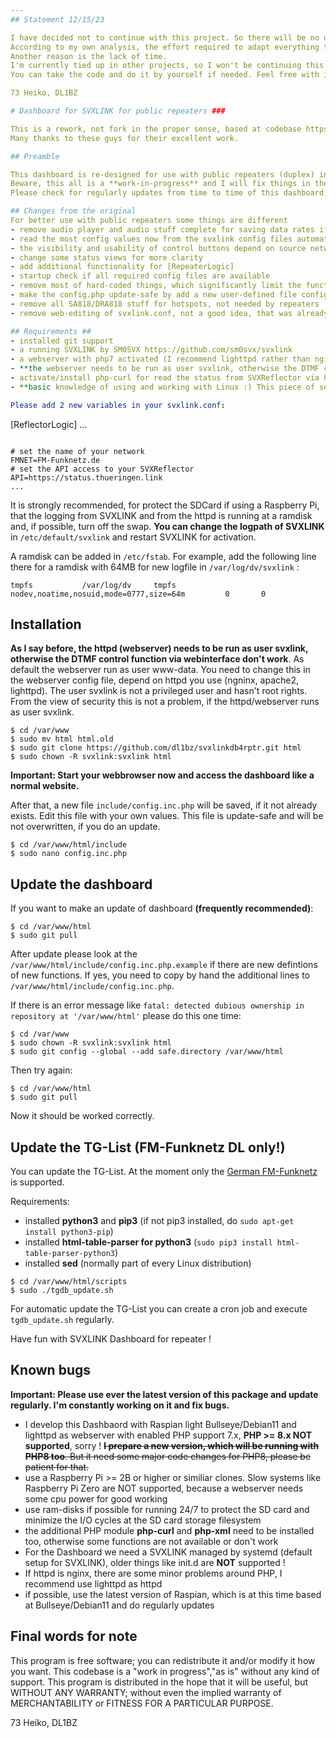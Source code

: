 ```yaml
---
## Statement 12/15/23

I have decided not to continue with this project. So there will be no update to running with PHP8.
According to my own analysis, the effort required to adapt everything to PHP8 is too extensive for me.
Another reason is the lack of time.
I'm currently tied up in other projects, so I won't be continuing this one anymore, not now - not later.
You can take the code and do it by yourself if needed. Feel free with it. Good luck. I'm out.

73 Heiko, DL1BZ

# Dashboard for SVXLINK for public repeaters ###

This is a rework, not fork in the proper sense, based at codebase https://github.com/FM-POLAND/hs_dashboard_pi (created by SP2ONG, SP0DZ).
Many thanks to these guys for their excellent work.

## Preamble

This dashboard is re-designed for use with public repeaters (duplex) in hamradio, less for hotspots (I mean FM-simplex systems, but it works too).
Beware, this all is a **work-in-progress** and I will fix things in the code.
Please check for regularly updates from time to time of this dashboard, so please keep it up-to-date.

## Changes from the original
For better use with public repeaters some things are different
- remove audio player and audio stuff complete for saving data rates if the repeater has only a network connection like LTE
- read the most config values now from the svxlink config files automatic
- the visibility and usability of control buttons depend on source network/source IP (private networks or public internet) for making the dashboard accessible from internet (if needed)
- change some status views for more clarity
- add additional functionality for [RepeaterLogic]
- startup check if all required config files are available
- remove most of hard-coded things, which significantly limit the functionality for flexible use
- make the config.php update-safe by add a new user-defined file config.inc.php
- remove all SA818/DRA818 stuff for hotspots, not needed by repeaters
- remove web-editing of svxlink.conf, not a good idea, that was already a dangerous thing with PiStar

## Requirements ##
- installed git support
- a running SVXLINK by SM0SVX https://github.com/sm0svx/svxlink
- a webserver with php7 activated (I recommend lighttpd rather than nginx, development and testing dashboard only with lighttpd too)
- **the webserver needs to be run as user svxlink, otherwise the DTMF controls via webinterface maybe be not working (there are some limitations if using PTYs)**
- activate/install php-curl for read the status from SVXReflector via his API
- **basic knowledge of using and working with Linux :) This piece of software is not plug'n'play !**

Please add 2 new variables in your svxlink.conf:
```
[ReflectorLogic]
...
```

# set the name of your network
FMNET=FM-Funknetz.de
# set the API access to your SVXReflector
API=https://status.thueringen.link
...
```

It is strongly recommended, for protect the SDCard if using a Raspberry Pi, that the logging from SVXLINK and from the httpd is running at a ramdisk and, if possible, turn off the swap.
**You can change the logpath of SVXLINK** in ``/etc/default/svxlink`` and restart SVXLINK for activation.

A ramdisk can be added in ``/etc/fstab``. For example, add the following line there for a ramdisk with 64MB for new logfile in ``/var/log/dv/svxlink`` :

```
tmpfs           /var/log/dv     tmpfs   nodev,noatime,nosuid,mode=0777,size=64m         0       0
```

## Installation ##

**As I say before, the httpd (webserver) needs to be run as user svxlink, otherwise the DTMF control function via webinterface don't work**.
As default the webserver run as user www-data.
You need to change this in the webserver config file, depend on httpd you use (ngninx, apache2, lighttpd).
The user svxlink is not a privileged user and hasn't root rights. From the view of security this is not a problem, if the httpd/webserver runs as user svxlink.

```
$ cd /var/www
$ sudo mv html html.old
$ sudo git clone https://github.com/dl1bz/svxlinkdb4rptr.git html
$ sudo chown -R svxlink:svxlink html
```

**Important: Start your webbrowser now and access the dashboard like a normal website.**

After that, a new file ``include/config.inc.php`` will be saved, if it not already exists.
Edit this file with your own values. This file is update-safe and will be not overwritten, if you do an update.
```
$ cd /var/www/html/include
$ sudo nano config.inc.php
```

## Update the dashboard ##

If you want to make an update of dashboard **(frequently recommended)**:
```
$ cd /var/www/html
$ sudo git pull
```

After update please look at the ``/var/www/html/include/config.inc.php.example`` if there are new defintions of new functions.
If yes, you need to copy by hand the additional lines to ``/var/www/html/include/config.inc.php``.

If there is an error message like ``fatal: detected dubious ownership in repository at '/var/www/html'`` please do this one time:
```
$ cd /var/www
$ sudo chown -R svxlink:svxlink html
$ sudo git config --global --add safe.directory /var/www/html
```
Then try again:
```
$ cd /var/www/html
$ sudo git pull
```
Now it should be worked correctly.

## Update the TG-List (FM-Funknetz DL only!) ##

You can update the TG-List. At the moment only the [German FM-Funknetz](https://fm-funknetz.de/) is supported.

Requirements:
- installed **python3** and **pip3** (if not pip3 installed, do ``sudo apt-get install python3-pip``)
- installed **html-table-parser for python3** (``sudo pip3 install html-table-parser-python3``)
- installed **sed** (normally part of every Linux distribution)

```
$ cd /var/www/html/scripts
$ sudo ./tgdb_update.sh
```
For automatic update the TG-List you can create a cron job and execute ``tgdb_update.sh`` regularly.

Have fun with SVXLINK Dashboard for repeater !

## Known bugs

**Important: Please use ever the latest version of this package and update regularly. I'm constantly working on it and fix bugs.**

- I develop this Dashbaord with Raspian light Bullseye/Debian11 and lighttpd as webserver with enabled PHP support 7.x, **PHP >= 8.x NOT supported**, sorry ! ~~**I prepare a new version, which will be running with PHP8 too**. But it need some major code changes for PHP8, please be patient for that.~~
- use a Raspberry Pi >= 2B or higher or similiar clones. Slow systems like Raspberry Pi Zero are NOT supported, because a webserver needs some cpu power for good working
- use ram-disks if possible for running 24/7 to protect the SD card and minimize the I/O cycles at the SD card storage filesystem
- the additional PHP module **php-curl** and **php-xml** need to be installed too, otherwise some functions are not available or don't work
- For the Dashboard we need a SVXLINK managed by systemd (default setup for SVXLINK), older things like init.d are **NOT** supported !
- If httpd is nginx, there are some minor problems around PHP, I recommend use lighttpd as httpd
- if possible, use the latest version of Raspian, which is at this time based at Bullseye/Debian11 and do regularly updates

## Final words for note ##
This program is free software; you can redistribute it and/or modify it how you want.
This codebase is a "work in progress","as is" without any kind of support.
This program is distributed in the hope that it will be useful, but WITHOUT ANY WARRANTY; without even the implied warranty of MERCHANTABILITY or FITNESS FOR A PARTICULAR PURPOSE.

73 Heiko, DL1BZ
